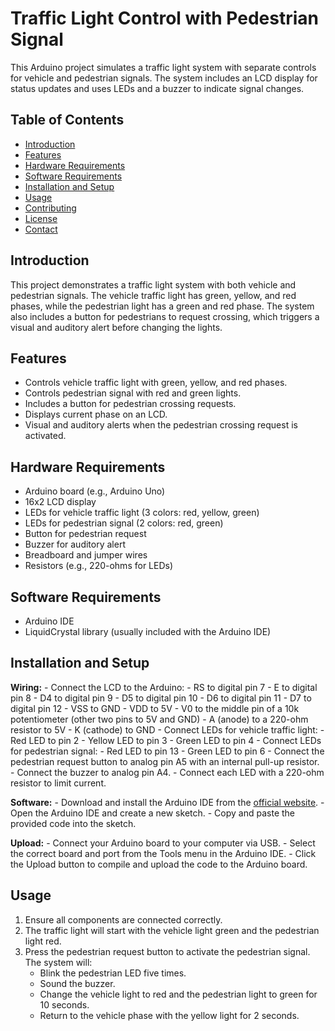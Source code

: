 # Traffic Light Control with Pedestrian Signal

This Arduino project simulates a traffic light system with separate controls for vehicle and pedestrian signals. The system includes an LCD display for status updates and uses LEDs and a buzzer to indicate signal changes.

## Table of Contents
- [Introduction](#introduction)
- [Features](#features)
- [Hardware Requirements](#hardware-requirements)
- [Software Requirements](#software-requirements)
- [Installation and Setup](#installation-and-setup)
- [Usage](#usage)
- [Contributing](#contributing)
- [License](#license)
- [Contact](#contact)

## Introduction
This project demonstrates a traffic light system with both vehicle and pedestrian signals. The vehicle traffic light has green, yellow, and red phases, while the pedestrian light has a green and red phase. The system also includes a button for pedestrians to request crossing, which triggers a visual and auditory alert before changing the lights.

## Features
- Controls vehicle traffic light with green, yellow, and red phases.
- Controls pedestrian signal with red and green lights.
- Includes a button for pedestrian crossing requests.
- Displays current phase on an LCD.
- Visual and auditory alerts when the pedestrian crossing request is activated.

## Hardware Requirements
- Arduino board (e.g., Arduino Uno)
- 16x2 LCD display
- LEDs for vehicle traffic light (3 colors: red, yellow, green)
- LEDs for pedestrian signal (2 colors: red, green)
- Button for pedestrian request
- Buzzer for auditory alert
- Breadboard and jumper wires
- Resistors (e.g., 220-ohms for LEDs)

## Software Requirements
- Arduino IDE
- LiquidCrystal library (usually included with the Arduino IDE)

## Installation and Setup

**Wiring:**
    - Connect the LCD to the Arduino:
      - RS to digital pin 7
      - E to digital pin 8
      - D4 to digital pin 9
      - D5 to digital pin 10
      - D6 to digital pin 11
      - D7 to digital pin 12
      - VSS to GND
      - VDD to 5V
      - V0 to the middle pin of a 10k potentiometer (other two pins to 5V and GND)
      - A (anode) to a 220-ohm resistor to 5V
      - K (cathode) to GND
    - Connect LEDs for vehicle traffic light:
      - Red LED to pin 2
      - Yellow LED to pin 3
      - Green LED to pin 4
    - Connect LEDs for pedestrian signal:
      - Red LED to pin 13
      - Green LED to pin 6
    - Connect the pedestrian request button to analog pin A5 with an internal pull-up resistor.
    - Connect the buzzer to analog pin A4.
    - Connect each LED with a 220-ohm resistor to limit current.

**Software:**
    - Download and install the Arduino IDE from the [official website](https://www.arduino.cc/en/software).
    - Open the Arduino IDE and create a new sketch.
    - Copy and paste the provided code into the sketch.

**Upload:**
    - Connect your Arduino board to your computer via USB.
    - Select the correct board and port from the Tools menu in the Arduino IDE.
    - Click the Upload button to compile and upload the code to the Arduino board.

## Usage
1. Ensure all components are connected correctly.
2. The traffic light will start with the vehicle light green and the pedestrian light red.
3. Press the pedestrian request button to activate the pedestrian signal. The system will:
   - Blink the pedestrian LED five times.
   - Sound the buzzer.
   - Change the vehicle light to red and the pedestrian light to green for 10 seconds.
   - Return to the vehicle phase with the yellow light for 2 seconds.
